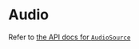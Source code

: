 # Audio

Refer to [the API docs for `AudioSource`](https://ducktapeengine.github.io/API/class_d_t_1_1_audio_source.html#details)